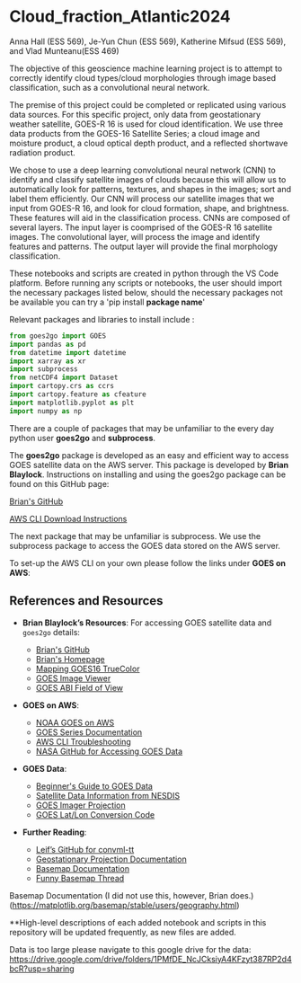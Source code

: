 # Cloud_fraction_Atlantic2024
Anna Hall (ESS 569), Je-Yun Chun (ESS 569), Katherine Mifsud (ESS 569), and Vlad Munteanu(ESS 469)

The objective of this geoscience machine learning project is to attempt to correctly identify cloud types/cloud morphologies through image based classification, such as a convolutional neural network. 

The premise of this project could be completed or replicated using various data sources. For this specific project, only data from geostationary weather satellite, GOES-R 16 is used for cloud identification. We use three data products from the GOES-16 Satellite Series; a cloud image and moisture product, a cloud optical depth product, and a reflected shortwave radiation product.

We chose to use a deep learning convolutional neural network (CNN) to identify and classify satellite images of clouds because this will allow us to automatically look for patterns, textures, and shapes in the images; sort and label them efficiently. Our CNN will process our satellite images that we input from GOES-R 16, and look for cloud formation, shape, and brightness. These features will aid in the classification process. CNNs are composed of several layers. The input layer is coomprised of the GOES-R 16 satellite images. The convolutional layer, will process the image and identify features and patterns. The output layer will provide the final morphology classification. 

These notebooks and scripts are created in python through the VS Code platform. 
Before running any scripts or notebooks, the user should import the necessary packages listed below, should the necessary packages not be available you can try a 'pip install **package name**' 

Relevant packages and libraries to install include :

```python
from goes2go import GOES
import pandas as pd
from datetime import datetime
import xarray as xr
import subprocess
from netCDF4 import Dataset
import cartopy.crs as ccrs
import cartopy.feature as cfeature
import matplotlib.pyplot as plt
import numpy as np
```
There are a couple of packages that may be unfamiliar to the every day python user **goes2go** and **subprocess**.

The **goes2go** package is developed as an easy and efficient way to access GOES satellite data on the AWS server. This package is developed by **Brian Blaylock**. Instructions on installing and using the goes2go package can be found on this GitHub page:

[Brian's GitHub](https://github.com/blaylockbk/goes2go)

[AWS CLI Download Instructions](https://docs.aws.amazon.com/cli/latest/userguide/getting-started-install.html)

The next package that may be unfamiliar is subprocess. We use the subprocess package to access the GOES data stored on the AWS server.

To set-up the AWS CLI on your own please follow the links under **GOES on AWS**:

## References and Resources

- **Brian Blaylock’s Resources**: For accessing GOES satellite data and `goes2go` details:
  - [Brian's GitHub](https://github.com/blaylockbk/goes2go)
  - [Brian's Homepage](https://home.chpc.utah.edu/~u0553130/Brian_Blaylock/home.html)
  - [Mapping GOES16 TrueColor](https://github.com/blaylockbk/pyBKB_v3/blob/master/BB_GOES/mapping_GOES16_TrueColor.ipynb)
  - [GOES Image Viewer](https://www.star.nesdis.noaa.gov/goes/sector.php?sat=G16&sector=gm)
  - [GOES ABI Field of View](https://goes2go.readthedocs.io/en/latest/user_guide/notebooks/field-of-view_ABI.html)

- **GOES on AWS**:
  - [NOAA GOES on AWS](https://docs.opendata.aws/noaa-goes16/cics-readme.html)
  - [GOES Series Documentation](https://www.goes-r.gov/resources/docs.html)
  - [AWS CLI Troubleshooting](https://docs.aws.amazon.com/cli/latest/userguide/cli-chap-troubleshooting.html#general-formatting)
  - [NASA GitHub for Accessing GOES Data](https://github.com/awslabs/open-data-docs/tree/main/docs/noaa/noaa-goes16)
    
- **GOES Data**:
  - [Beginner's Guide to GOES Data](https://www.goes-r.gov/downloads/resources/documents/Beginners_Guide_to_GOES-R_Series_Data.pdf)
  - [Satellite Data Information from NESDIS](https://www.star.nesdis.noaa.gov/atmospheric-composition-training/satellite_data.php#abi_aws)
  - [GOES Imager Projection](https://www.star.nesdis.noaa.gov/atmospheric-composition-training/satellite_data_goes_imager_projection.php#:~:text=If%20you%20want%20to%20work,in%20the%20GOES%2DR%20PUG.)
  - [GOES Lat/Lon Conversion Code](https://www.star.nesdis.noaa.gov/atmospheric-composition-training/python_abi_lat_lon.php)
 
- **Further Reading**:
  - [Leif’s GitHub for convml-tt](https://github.com/leifdenby/convml-tt?tab=readme-ov-file)
  - [Geostationary Projection Documentation](https://proj4.org/en/9.5/operations/projections/geos.html)
  - [Basemap Documentation](https://matplotlib.org/basemap/stable/users/geography.html)
  - [Funny Basemap Thread](https://github.com/matplotlib/basemap/issues/361)


Basemap Documentation (I did not use this, however, Brian does.)
(https://matplotlib.org/basemap/stable/users/geography.html)


**High-level descriptions of each added notebook and scripts in this repository will be updated frequently, as new files are added. 

Data is too large please navigate to this google drive for the data: https://drive.google.com/drive/folders/1PMfDE_NcJCksiyA4KFzyt387RP2d4bcR?usp=sharing
